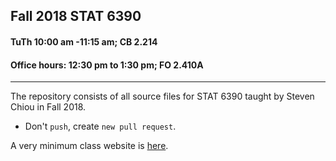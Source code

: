 
**Fall 2018 STAT 6390**
-----------------------

#### TuTh 10:00 am -11:15 am; CB 2.214

#### Office hours: 12:30 pm to 1:30 pm; FO 2.410A

------------------------------------------------------------------------

The repository consists of all source files for STAT 6390 taught by Steven Chiou in Fall 2018.

-   Don't `push`, create `new pull request`.

A very minimum class website is [here](http://www.sychiou.com/stat6390).
